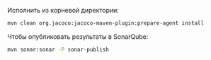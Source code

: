 Исполнить из корневой директории: 

```bash
mvn clean org.jacoco:jacoco-maven-plugin:prepare-agent install
```

Чтобы опубликовать результаты в SonarQube:

```bash
mvn sonar:sonar -P sonar-publish
```